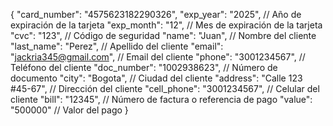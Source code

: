 {
    "card_number": "4575623182290326",
    "exp_year": "2025",         // Año de expiración de la tarjeta
    "exp_month": "12",          // Mes de expiración de la tarjeta
    "cvc": "123",               // Código de seguridad
    "name": "Juan",             // Nombre del cliente
    "last_name": "Perez",       // Apellido del cliente
    "email": "jackria345@gmail.com",  // Email del cliente
    "phone": "3001234567",      // Teléfono del cliente
    "doc_number": "1002938623",  // Número de documento
    "city": "Bogota",           // Ciudad del cliente
    "address": "Calle 123 #45-67",  // Dirección del cliente
    "cell_phone": "3001234567", // Celular del cliente
    "bill": "12345",            // Número de factura o referencia de pago
    "value": "500000"            // Valor del pago
}

